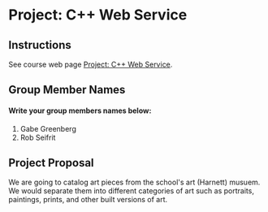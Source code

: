 # Project: C++ Web Service

## Instructions

See course web page [Project: C++ Web Service](https://cmsc240-f23.github.io/project.html).

## Group Member Names

#### Write your group members names below:

1. Gabe Greenberg
2. Rob Seifrit

## Project Proposal

We are going to catalog art pieces from the school's art (Harnett) musuem. We would separate them into different categories of art such as portraits, paintings, prints, and other built versions of art. 

